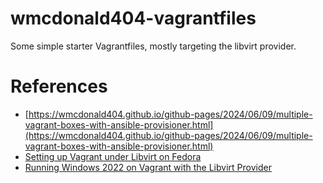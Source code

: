 # wmcdonald404-vagrantfiles
Some simple starter Vagrantfiles, mostly targeting the libvirt provider.

# References
- [https://wmcdonald404.github.io/github-pages/2024/06/09/multiple-vagrant-boxes-with-ansible-provisioner.html](https://wmcdonald404.github.io/github-pages/2024/06/09/multiple-vagrant-boxes-with-ansible-provisioner.html)
- [Setting up Vagrant under Libvirt on Fedora](https://wmcdonald404.github.io/github-pages/2024/03/22/linux-vagrant-libvirt-on-fedora.html)
- [Running Windows 2022 on Vagrant with the Libvirt Provider](https://wmcdonald404.github.io/github-pages/2024/03/20/linux-vagrant-windows-boxes.html)
